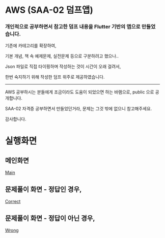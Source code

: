 # AWS (SAA-02 덤프앱)

### 개인적으로 공부하면서 참고한 덤프 내용을 Flutter 기반의 앱으로 만들었습니다.

기존에 카테고리를 확장하여, 

기본 개념, 책 속 예제문제, 실전문제 등으로 구분하려고 했으나..

Json 파일로 직접 타이핑하며 작성하는 것이 시간이 오래 걸려서,

한번 숙지하기 위해 작성한 덤프 위주로 제공하였습니다. 

---
AWS 공부하시는 분들에게 조금이라도 도움이 되었으면 하는 바램으로, public 으로 공개합니다.

SAA-02 자격증 공부하면서 만들었던거라, 문제는 그것 밖에 없으니 참고해주세요.

감사합니다.


# 실행화면 

## 메인화면 
[Main](https://github.com/pirate-kor/flutter-aws-dump/blob/main/sample/main.png)

## 문제풀이 화면 - 정답인 경우,
[Correct](https://github.com/pirate-kor/flutter-aws-dump/blob/main/sample/correct.png)

## 문제풀이 화면 - 정답이 아닌 경우, 
[Wrong](https://github.com/pirate-kor/flutter-aws-dump/blob/main/sample/wrong.png)
